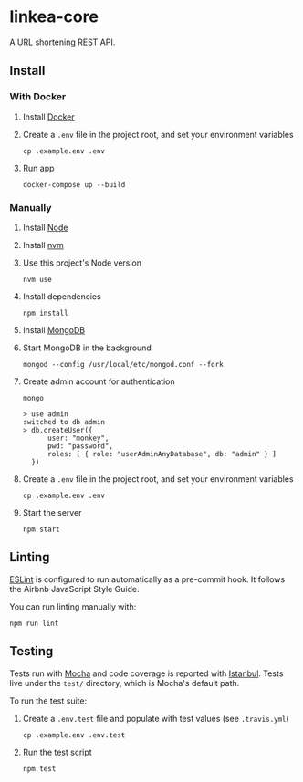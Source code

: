 # linkea-core

A URL shortening REST API.

## Install

### With Docker

1. Install [Docker](https://docs.docker.com/compose/install/)

1. Create a `.env` file in the project root, and set your environment variables

    ```shell
    cp .example.env .env
    ```

1. Run app

    ```shell
    docker-compose up --build
    ```

### Manually

1. Install [Node](https://nodejs.org/en/)

1. Install [nvm](https://github.com/nvm-sh/nvm#installing-and-updating)

1. Use this project's Node version

    ```shell
    nvm use
    ```

1. Install dependencies

    ```shell
    npm install
    ```

1. Install [MongoDB](https://docs.mongodb.com/manual/administration/install-community/)

1. Start MongoDB in the background

    ```shell
    mongod --config /usr/local/etc/mongod.conf --fork
    ```

1. Create admin account for authentication

    ```shell
    mongo
    ```

    ```
    > use admin
    switched to db admin
    > db.createUser({
          user: "monkey",
          pwd: "password",
          roles: [ { role: "userAdminAnyDatabase", db: "admin" } ]
      })
    ```

1. Create a `.env` file in the project root, and set your environment variables

    ```shell
    cp .example.env .env
    ```

1. Start the server

    ```shell
    npm start
    ```

## Linting

[ESLint](https://eslint.org/) is configured to run automatically as a
pre-commit hook. It follows the Airbnb JavaScript Style Guide.

You can run linting manually with:

```shell
npm run lint
```

## Testing

Tests run with [Mocha](https://mochajs.org/) and code coverage is reported
with [Istanbul](https://istanbul.js.org/). Tests live under the `test/`
directory, which is Mocha's default path.

To run the test suite:

1. Create a `.env.test` file and populate with test values (see `.travis.yml`)

    ```shell
    cp .example.env .env.test
    ```

1. Run the test script

    ```shell
    npm test
    ```
